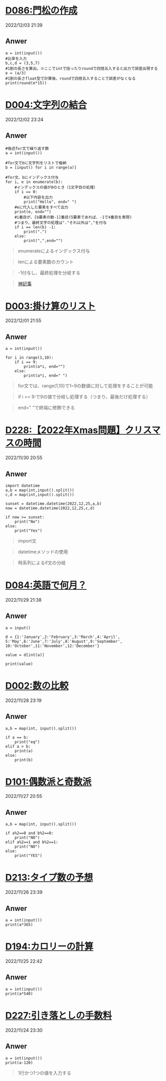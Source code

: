 # [D086:門松の作成](https://paiza.jp/challenges/222/ready)
2022/12/03 21:39
## Anwer
    a = int(input())
    #比率を入力
    b,c,d = (3,5,7)
    #1割の長さを算出。※ここでintで括ったりroundで四捨五入すると出力で誤差出現する
    e = (a/3)
    #1割の長さfloat型で計算後、roundで四捨五入することで誤差がなくなる
    print(round(e*15))
> 
# [D004:文字列の結合](https://paiza.jp/career/challenges/36/retry)
2022/12/02 23:24
## Anwer
    #後述for文で繰り返す数
    a = int(input())

    #for文でbに文字列をリストで格納
    b = [input() for i in range(a)]

    #for文、bにインデックス付与
    for i, e in enumerate(b):
        #インデックスの値が0のとき（1文字目の処理）
        if i == 0:
            #以下内容を出力
            print("Hello", end=" ")
        #eに代入した要素をすべて出力
        print(e, end="")
        #i番目が、[b要素の数-1]番目(5要素であれば、-1で4番目を表現)
        #つまり、最終文字の処理は"."それ以外は","を付与
        if i == len(b) -1:
            print(".")
        else:
            print(",",end="")
> enumerateによるインデックス付与

> lenによる要素数のカウント

> -1付与し、最終処理を分岐する

> [神記事](http://taustation.com/python3-for-loop-first-and-last-execution/)

# [D003:掛け算のリスト](https://paiza.jp/career/challenges/34/retry)
2022/12/01 21:55
## Anwer
    a = int(input())

    for i in range(1,10):
        if i == 9:
            print(a*i, end="")
        else:
            print(a*i, end=" ")
> for文では、range(1,10)で1~9の数値に対して処理をすることが可能

> if i == 9:で9の値で分岐し処理する（つまり、最後だけ処理する）

> end=" "で終端に修飾できる

# [D228:【2022年Xmas問題】クリスマスの時間](https://paiza.jp/career/challenges/593/retry)
2022/11/30 20:55
## Anwer
    import datetime
    a,b = map(int,input().split())
    c,d = map(int,input().split())

    sunset = datetime.datetime(2022,12,25,a,b)
    now = datetime.datetime(2022,12,25,c,d)

    if now >= sunset:
        print("No")
    else:
        print("Yes")
> import文

> datetimeメソッドの使用

> 時系列によるif文の分岐

# [D084:英語で何月？](https://paiza.jp/career/challenges/216/retry)
2022/11/29 21:38
## Anwer
    a = input()

    d = {1:'January',2:'February',3:'March',4:'April',
    5:'May',6:'June',7:'July',8:'August',9:'September',
    10:'October',11:'November',12:'December'}

    value = d[int(a)]

    print(value)
> 

# [D002:数の比較](https://paiza.jp/career/challenges/31/retry)
2022/11/28 23:19
## Anwer
    a,b = map(int, input().split())

    if a == b:
        print("eq")
    elif a > b:
        print(a)
    else:
        print(b)
> 

# [D101:偶数派と奇数派](https://paiza.jp/career/challenges/258/retry)
2022/11/27 20:55
## Anwer
    a,b = map(int, input().split())

    if a%2==0 and b%2==0:
        print("NO")
    elif a%2==1 and b%2==1:
        print("NO")
    else:
        print("YES")
> 

# [D213:タイプ数の予想](https://paiza.jp/career/challenges/552/retry)
2022/11/26 23:39
## Anwer
    a = int(input())
    print(a*365)
> 

# [D194:カロリーの計算](https://paiza.jp/challenges/487/ready)
2022/11/25 22:42
## Anwer
    a = int(input())
    print(a*540)
> 

# [D227:引き落としの手数料](https://paiza.jp/challenges/592/ready)
2022/11/24 23:30
## Anwer
    a = int(input())
    print(a-120)
> 1行かつ1つの値を入力する